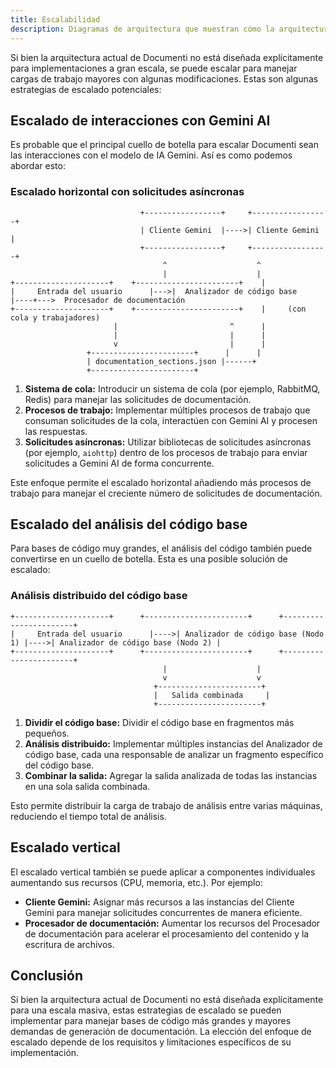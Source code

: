 ```yaml
---
title: Escalabilidad
description: Diagramas de arquitectura que muestran cómo la arquitectura del código base de Documenti está diseñada para escalar.
---
```


Si bien la arquitectura actual de Documenti no está diseñada explícitamente para implementaciones a gran escala, se puede escalar para manejar cargas de trabajo mayores con algunas modificaciones. Estas son algunas estrategias de escalado potenciales:

## Escalado de interacciones con Gemini AI

Es probable que el principal cuello de botella para escalar Documenti sean las interacciones con el modelo de IA Gemini. Así es como podemos abordar esto:

### Escalado horizontal con solicitudes asíncronas

```
                             +-----------------+     +-----------------+
                             | Cliente Gemini  |---->| Cliente Gemini  |
                             +-----------------+     +-----------------+
                                  ^                    ^
                                  |                    |
+---------------------+    +-----------------------+    |
|     Entrada del usuario      |--->|  Analizador de código base      |----+--->  Procesador de documentación  
+---------------------+    +-----------------------+    |     (con cola y trabajadores)
                       |                         ^      |
                       |                         |      |
                       v                         |      |
                 +-----------------------+      |      |
                 | documentation_sections.json |------+
                 +-----------------------+           
```

1. **Sistema de cola:** Introducir un sistema de cola (por ejemplo, RabbitMQ, Redis) para manejar las solicitudes de documentación.
2. **Procesos de trabajo:** Implementar múltiples procesos de trabajo que consuman solicitudes de la cola, interactúen con Gemini AI y procesen las respuestas.
3. **Solicitudes asíncronas:** Utilizar bibliotecas de solicitudes asíncronas (por ejemplo, `aiohttp`) dentro de los procesos de trabajo para enviar solicitudes a Gemini AI de forma concurrente.

Este enfoque permite el escalado horizontal añadiendo más procesos de trabajo para manejar el creciente número de solicitudes de documentación.

## Escalado del análisis del código base

Para bases de código muy grandes, el análisis del código también puede convertirse en un cuello de botella. Esta es una posible solución de escalado:

### Análisis distribuido del código base

```
+---------------------+      +-----------------------+      +-----------------------+
|     Entrada del usuario      |---->| Analizador de código base (Nodo 1) |---->| Analizador de código base (Nodo 2) |
+---------------------+      +-----------------------+      +-----------------------+
                                  |                    |
                                  v                    v
                                +-----------------------+
                                |   Salida combinada     |
                                +-----------------------+
```

1. **Dividir el código base:** Dividir el código base en fragmentos más pequeños.
2. **Análisis distribuido:** Implementar múltiples instancias del Analizador de código base, cada una responsable de analizar un fragmento específico del código base.
3. **Combinar la salida:** Agregar la salida analizada de todas las instancias en una sola salida combinada.

Esto permite distribuir la carga de trabajo de análisis entre varias máquinas, reduciendo el tiempo total de análisis.

## Escalado vertical

El escalado vertical también se puede aplicar a componentes individuales aumentando sus recursos (CPU, memoria, etc.). Por ejemplo:

- **Cliente Gemini:** Asignar más recursos a las instancias del Cliente Gemini para manejar solicitudes concurrentes de manera eficiente.
- **Procesador de documentación:** Aumentar los recursos del Procesador de documentación para acelerar el procesamiento del contenido y la escritura de archivos.

## Conclusión

Si bien la arquitectura actual de Documenti no está diseñada explícitamente para una escala masiva, estas estrategias de escalado se pueden implementar para manejar bases de código más grandes y mayores demandas de generación de documentación. La elección del enfoque de escalado depende de los requisitos y limitaciones específicos de su implementación.



